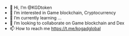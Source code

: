 - 👋 Hi, I’m @KGDtoken
- 👀 I’m interested in Game blockchain, Cryptocurrency
- 🌱 I’m currently learning ...
- 💞️ I’m looking to collaborate on Game blockchain and Dex
- 📫 How to reach me https://t.me/kogadglobal

<!---
KGDtoken/KGDtoken is a ✨ special ✨ repository because its `README.md` (this file) appears on your GitHub profile.
You can click the Preview link to take a look at your changes.
--->
